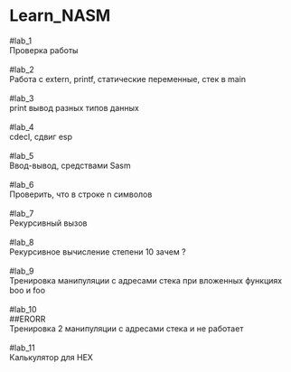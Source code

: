 # Learn_NASM

#lab_1 </br>
Проверка работы</br>
</br>
#lab_2 </br>
Работа с extern, printf, статические переменные, стек в main</br>
</br>
#lab_3 </br>
print вывод разных типов данных</br>
</br>
#lab_4 </br>
cdecl, сдвиг esp</br>
</br>
#lab_5 </br>
Ввод-вывод, средствами Sasm</br>
</br>
#lab_6 </br>
Проверить, что в строке n символов</br>
</br>
#lab_7 </br>
Рекурсивный вызов</br>
</br>
#lab_8 </br>
Рекурсивное вычисление степени 10 зачем ?</br>
</br>
#lab_9 </br>
Тренировка манипуляции с адресами стека при вложенных функциях boo и foo</br>
</br>
#lab_10 </br>
##ERORR</br>
Тренировка 2 манипуляции с адресами стека и не работает</br>
</br>
#lab_11 </br>
Калькулятор для HEX</br>
</br>


